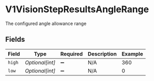 # V1VisionStepResultsAngleRange

The configured angle allowance range


## Fields

| Field              | Type               | Required           | Description        | Example            |
| ------------------ | ------------------ | ------------------ | ------------------ | ------------------ |
| `high`             | *Optional[int]*    | :heavy_minus_sign: | N/A                | 360                |
| `low`              | *Optional[int]*    | :heavy_minus_sign: | N/A                | 0                  |